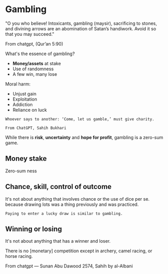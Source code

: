 # Gambling

"O you who believe! Intoxicants, gambling (maysir), sacrificing to stones, and divining arrows are an abomination of Satan’s handiwork. Avoid it so that you may succeed."

From chatgpt, (Qur’an 5:90)

What's the essence of gambling?
* **Money/assets** at stake
* Use of randomness
* A few win, many lose

Moral harm:
* Unjust gain
* Exploitation
* Addiction
* Reliance on luck

~~~admonish note
Whoever says to another: ‘Come, let us gamble,’ must give charity.

From ChatGPT, Sahih Bukhari
~~~

While there is **risk**, **uncertainty** and **hope for profit**, gambling is a zero-sum game.

## Money stake

Zero-sum ness

## Chance, skill, control of outcome

It's not about anything that involves chance or the use of dice per se. because drawing lots was a thing previously and was practiced. 

~~~admonish example title="Lucky draw"
Paying to enter a lucky draw is similar to gambling.
~~~

## Winning or losing

It's not about anything that has a winner and loser.

There is no [monetary] competition except in archery, camel racing, or horse racing.

From chatgpt
— Sunan Abu Dawood 2574, Sahih by al-Albani
